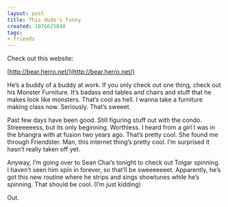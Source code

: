 ```yaml
---
layout: post
title: This dude's funny
created: 1076625840
tags:
- friends
---
```

Check out this website:

[http://bear.herro.net/](http://bear.herro.net/)

He’s a buddy of a buddy at work. If you only check out one thing, check out his Monster Furniture. It’s badass end tables and chairs and stuff that he makes look like monsters. That’s cool as hell. I wanna take a furniture making class now. Seriously. That’s sweeet.

Past few days have been good. Still figuring stuff out with the condo. Streeeeeess, but its only beginning. Worthless. I heard from a girl I was in the bhangra with at fusion two years ago. That’s pretty cool. She found me through Friendster. Man, this internet thing’s pretty cool. I’m surprised it hasn’t really taken off yet.

Anyway, I’m going over to Sean Chai’s tonight to check out Tolgar spinning. I haven’t seen him spin in forever, so that’ll be sweeeeeeet. Apparently, he’s got this new routine where he strips and sings showtunes while he’s spinning. That should be cool. (I’m just kidding)

Out.

